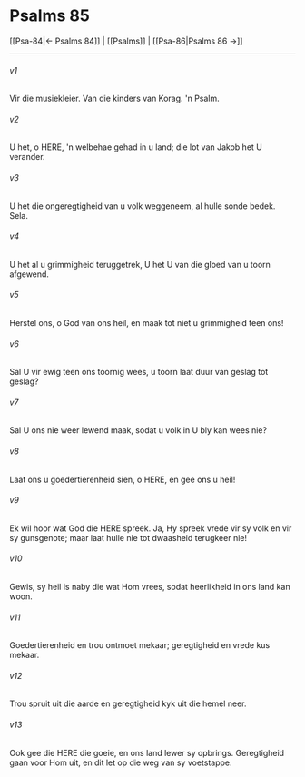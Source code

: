 # Psalms 85

[[Psa-84|← Psalms 84]] | [[Psalms]] | [[Psa-86|Psalms 86 →]]
***

###### v1
Vir die musiekleier. Van die kinders van Korag. 'n Psalm. 
###### v2
U het, o HERE, 'n welbehae gehad in u land; die lot van Jakob het U verander. 
###### v3
U het die ongeregtigheid van u volk weggeneem, al hulle sonde bedek. Sela. 
###### v4
U het al u grimmigheid teruggetrek, U het U van die gloed van u toorn afgewend. 
###### v5
Herstel ons, o God van ons heil, en maak tot niet u grimmigheid teen ons! 
###### v6
Sal U vir ewig teen ons toornig wees, u toorn laat duur van geslag tot geslag? 
###### v7
Sal U ons nie weer lewend maak, sodat u volk in U bly kan wees nie? 
###### v8
Laat ons u goedertierenheid sien, o HERE, en gee ons u heil! 
###### v9
Ek wil hoor wat God die HERE spreek. Ja, Hy spreek vrede vir sy volk en vir sy gunsgenote; maar laat hulle nie tot dwaasheid terugkeer nie! 
###### v10
Gewis, sy heil is naby die wat Hom vrees, sodat heerlikheid in ons land kan woon. 
###### v11
Goedertierenheid en trou ontmoet mekaar; geregtigheid en vrede kus mekaar. 
###### v12
Trou spruit uit die aarde en geregtigheid kyk uit die hemel neer. 
###### v13
Ook gee die HERE die goeie, en ons land lewer sy opbrings. Geregtigheid gaan voor Hom uit, en dit let op die weg van sy voetstappe. 
